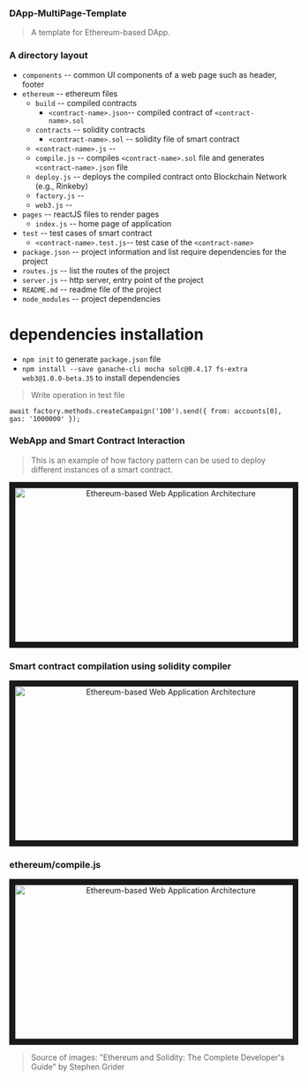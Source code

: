 ### DApp-MultiPage-Template ###
>A template for Ethereum-based  DApp.

### A  directory layout

- `components`              --  common UI components of a web page such as header, footer  
- `ethereum`                --  ethereum files  
  - `build`                 --  compiled contracts
    - `<contract-name>.json`--  compiled contract of `<contract-name>.sol`
  - `contracts`             --  solidity contracts
    - `<contract-name>.sol` --  solidity file of smart contract
  - `<contract-name>.js`    --
  - `compile.js`            --  compiles `<contract-name>.sol` file and generates `<contract-name>.json` file
  - `deploy.js`             --   deploys the compiled contract onto Blockchain Network (e.g., Rinkeby)
  - `factory.js`            --
  - `web3.js`               --
- `pages`                   --  reactJS files to render pages
  - `index.js`              --  home page of application
- `test`                    --  test cases of smart contract
  - `<contract-name>.test.js`-- test case of the `<contract-name>`
- `package.json`          --  project information and list require dependencies for the project
- `routes.js`             --  list the routes of the project
- `server.js`             --  http server, entry point of the project
- `README.md`             --  readme file of the project
- `node_modules`          --  project dependencies

# dependencies installation

- `npm init` to generate `package.json` file
- `npm install --save ganache-cli mocha solc@0.4.17 fs-extra web3@1.0.0-beta.35` to install dependencies

> Write operation in test file

`await factory.methods.createCampaign('100').send({
  from: accounts[0],
  gas: '1000000'
});`




### WebApp and Smart Contract Interaction ###

> This is an example of how factory pattern can be used to deploy different instances of a smart contract.

<p align="center">
<a href=""target="_blank">
<img src="https://github.com/pankeshpatel/DApp-MultiPage-Template/blob/master/resource/app-high-architecture.PNG" alt="Ethereum-based Web Application Architecture" width="550" height="280" border="10" />
</a>
</p>

### Smart contract compilation using solidity compiler

<p align="center">
<a href=""target="_blank">
<img src="https://github.com/pankeshpatel/DApp-MultiPage-Template/blob/master/resource/contract-compilation.PNG" alt="Ethereum-based Web Application Architecture" width="550" height="280" border="10" />
</a>
</p>

### ethereum/compile.js

<p align="center">
<a href=""target="_blank">
<img src="https://github.com/pankeshpatel/DApp-MultiPage-Template/blob/master/resource/compile-js-steps.PNG" alt="Ethereum-based Web Application Architecture" width="550" height="280" border="10" />
</a>
</p>



> Source of images: "Ethereum and Solidity: The Complete Developer's Guide" by Stephen Grider
